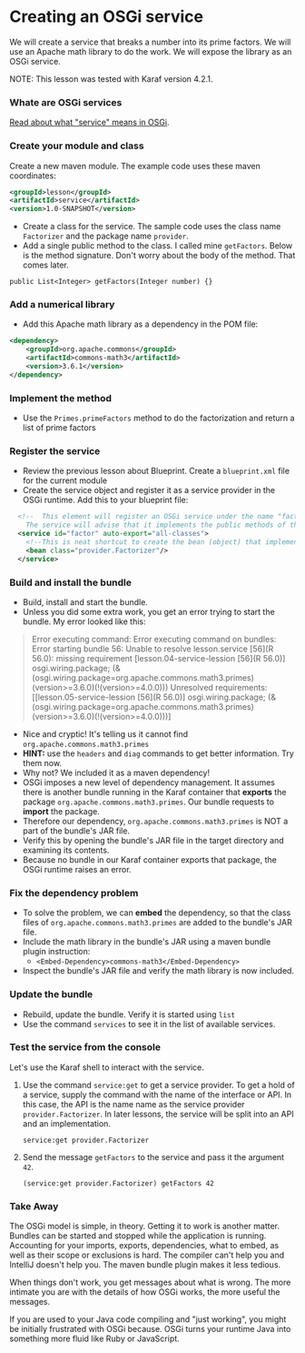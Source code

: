 # Creating an OSGi service
We will create a service that breaks a number into its prime factors. We will use an Apache 
math library to do the work. We will expose the library as an OSGi service.

NOTE: This lesson was tested with Karaf version 4.2.1.

### Whate are  OSGi services
[Read about what "service" means in OSGi](services.md).

### Create your module and class
Create a new maven module. The example code uses these maven coordinates: 

```xml
<groupId>lesson</groupId>
<artifactId>service</artifactId>
<version>1.0-SNAPSHOT</version>
``` 
 
- Create a class for the service. The sample code uses the class name `Factorizer` and the 
package name `provider`.
- Add a single public method to the class. I called mine `getFactors`. Below is the method
signature. Don't worry about the body of the method. That comes later.

`public List<Integer> getFactors(Integer number) {}`


### Add a numerical library
- Add this Apache math library as a dependency in the POM file:
```xml
<dependency>
    <groupId>org.apache.commons</groupId>
    <artifactId>commons-math3</artifactId>
    <version>3.6.1</version>
</dependency>
```
### Implement the method
- Use the `Primes.primeFactors` method to do the factorization and return a list of 
prime factors

### Register the service
- Review the previous lesson about Blueprint. Create a `blueprint.xml` file for the current 
module
- Create the service object and register it as a service provider in the OSGi runtime. Add this 
to your blueprint file:

```xml
  <!--  This element will register an OSGi service under the name "factor".
    The service will advise that it implements the public methods of the "lesson.Factorizer" class.-->
  <service id="factor" auto-export="all-classes">
    <!--This is neat shortcut to create the bean (object) that implements the service.-->
    <bean class="provider.Factorizer"/>
  </service>
  ```

### Build and install the bundle
- Build, install and start the bundle.
- Unless you did some extra work, you get an error trying to start the bundle. My error looked like this:
>Error executing command: Error executing command on bundles:
   	Error starting bundle 56: Unable to resolve lesson.service [56](R 56.0): missing requirement [lesson.04-service-lession [56](R 56.0)] osgi.wiring.package; (&(osgi.wiring.package=org.apache.commons.math3.primes)(version>=3.6.0)(!(version>=4.0.0))) Unresolved requirements: [[lesson.05-service-lession [56](R 56.0)] osgi.wiring.package; (&(osgi.wiring.package=org.apache.commons.math3.primes)(version>=3.6.0)(!(version>=4.0.0)))]

- Nice and cryptic! It's telling us it cannot find `org.apache.commons.math3.primes`
- **HINT:** use the `headers` and `diag` commands to get better information. Try them now.
- Why not? We included it as a maven dependency!
- OSGi imposes a new level of dependency management. It assumes there is another bundle running 
in the Karaf container that **exports** the package `org.apache.commons.math3.primes`. 
Our bundle requests to **import** the package. 
- Therefore our dependency, `org.apache.commons.math3.primes` is NOT a part of the bundle's JAR file.
- Verify this by opening the bundle's JAR file in the target directory and examining its contents.
- Because no bundle in our Karaf container exports that package, the OSGi runtime raises an error.

### Fix the dependency problem
- To solve the problem, we can **embed** the dependency, so that the class files 
of `org.apache.commons.math3.primes` are added to the bundle's JAR file.
- Include the math library in the bundle's JAR using a maven bundle plugin instruction: 
  - `<Embed-Dependency>commons-math3</Embed-Dependency>`
- Inspect the bundle's JAR file and verify the math library is now included.

### Update the bundle
- Rebuild, update the bundle. Verify it is started using `list`
- Use the command `services` to see it in the list of available services.

### Test the service from the console
Let's use the Karaf shell to interact with the service.
1. Use the command `service:get` to get a service provider. To get a hold of a service, supply
the command with the name of the interface or API. In this case, the API is the name name as the 
service provider `provider.Factorizer`. In later lessons, the service will be split into an API
and an implementation.

       service:get provider.Factorizer
 
2. Send the message `getFactors` to the service and pass it the argument `42`.
       
       (service:get provider.Factorizer) getFactors 42 

### Take Away
The OSGi model is simple, in theory. Getting it to work is another matter. Bundles can be started 
and stopped while the application is running. Accounting for your imports, exports, dependencies,
 what to embed, as well as their scope or exclusions is hard. The compiler can't help you and 
 IntelliJ doesn't help you. The maven bundle plugin makes it less tedious.
 
When things don't work, you get messages about what is wrong. The more intimate you are with 
the details of how OSGi works, the more useful the messages. 

If you are used to your Java code compiling and "just working", you might be initially frustrated 
with OSGi because. OSGi turns your runtime Java into something more fluid like Ruby or JavaScript.
